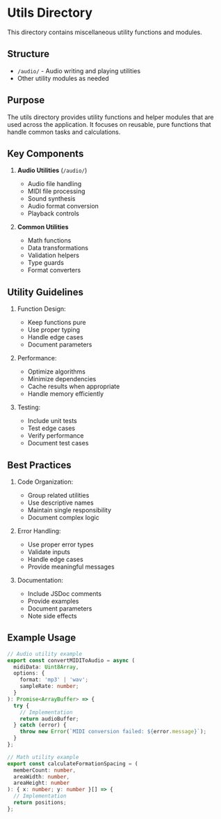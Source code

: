 # Utils Directory

This directory contains miscellaneous utility functions and modules.

## Structure

- `/audio/` - Audio writing and playing utilities
- Other utility modules as needed

## Purpose

The utils directory provides utility functions and helper modules that are used across the application. It focuses on reusable, pure functions that handle common tasks and calculations.

## Key Components

1. **Audio Utilities** (`/audio/`)
   - Audio file handling
   - MIDI file processing
   - Sound synthesis
   - Audio format conversion
   - Playback controls

2. **Common Utilities**
   - Math functions
   - Data transformations
   - Validation helpers
   - Type guards
   - Format converters

## Utility Guidelines

1. Function Design:
   - Keep functions pure
   - Use proper typing
   - Handle edge cases
   - Document parameters

2. Performance:
   - Optimize algorithms
   - Minimize dependencies
   - Cache results when appropriate
   - Handle memory efficiently

3. Testing:
   - Include unit tests
   - Test edge cases
   - Verify performance
   - Document test cases

## Best Practices

1. Code Organization:
   - Group related utilities
   - Use descriptive names
   - Maintain single responsibility
   - Document complex logic

2. Error Handling:
   - Use proper error types
   - Validate inputs
   - Handle edge cases
   - Provide meaningful messages

3. Documentation:
   - Include JSDoc comments
   - Provide examples
   - Document parameters
   - Note side effects

## Example Usage

```typescript
// Audio utility example
export const convertMIDIToAudio = async (
  midiData: Uint8Array,
  options: {
    format: 'mp3' | 'wav';
    sampleRate: number;
  }
): Promise<ArrayBuffer> => {
  try {
    // Implementation
    return audioBuffer;
  } catch (error) {
    throw new Error(`MIDI conversion failed: ${error.message}`);
  }
};

// Math utility example
export const calculateFormationSpacing = (
  memberCount: number,
  areaWidth: number,
  areaHeight: number
): { x: number; y: number }[] => {
  // Implementation
  return positions;
};
``` 